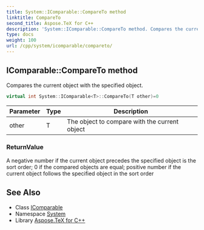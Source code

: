 ```yaml
---
title: System::IComparable::CompareTo method
linktitle: CompareTo
second_title: Aspose.TeX for C++
description: 'System::IComparable::CompareTo method. Compares the current object with the specified object in C++.'
type: docs
weight: 100
url: /cpp/system/icomparable/compareto/
---
```

## IComparable::CompareTo method


Compares the current object with the specified object.

```cpp
virtual int System::IComparable<T>::CompareTo(T other)=0
```


| Parameter | Type | Description |
| --- | --- | --- |
| other | T | The object to compare with the current object |

### ReturnValue

A negative number if the current object precedes the specified object is the sort order; 0 if the compared objects are equal; positive number if the current object follows the specified object in the sort order

## See Also

* Class [IComparable](../)
* Namespace [System](../../)
* Library [Aspose.TeX for C++](../../../)
